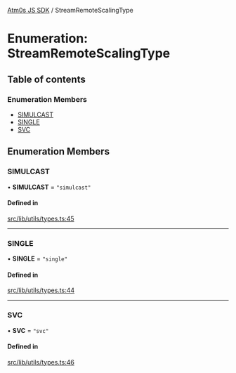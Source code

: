 [Atm0s JS SDK](../README.md) / StreamRemoteScalingType

# Enumeration: StreamRemoteScalingType

## Table of contents

### Enumeration Members

- [SIMULCAST](StreamRemoteScalingType.md#simulcast)
- [SINGLE](StreamRemoteScalingType.md#single)
- [SVC](StreamRemoteScalingType.md#svc)

## Enumeration Members

### SIMULCAST

• **SIMULCAST** = ``"simulcast"``

#### Defined in

[src/lib/utils/types.ts:45](https://github.com/8xFF/media-sdk-js/blob/42072f0/src/lib/utils/types.ts#L45)

___

### SINGLE

• **SINGLE** = ``"single"``

#### Defined in

[src/lib/utils/types.ts:44](https://github.com/8xFF/media-sdk-js/blob/42072f0/src/lib/utils/types.ts#L44)

___

### SVC

• **SVC** = ``"svc"``

#### Defined in

[src/lib/utils/types.ts:46](https://github.com/8xFF/media-sdk-js/blob/42072f0/src/lib/utils/types.ts#L46)
